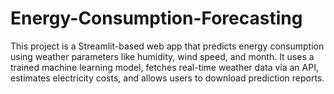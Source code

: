 # Energy-Consumption-Forecasting
This project is a Streamlit-based web app that predicts energy consumption using weather parameters like humidity, wind speed, and month. It uses a trained machine learning model, fetches real-time weather data via an API, estimates electricity costs, and allows users to download prediction reports.

